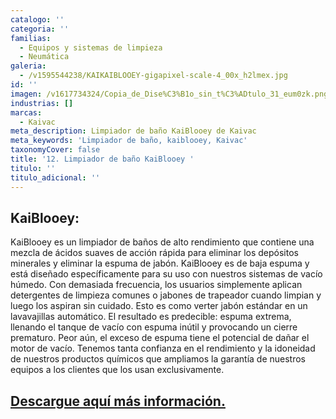 ```yaml
---
catalogo: ''
categoria: ''
familias:
  - Equipos y sistemas de limpieza
  - Neumática
galeria:
  - /v1595544238/KAIKAIBLOOEY-gigapixel-scale-4_00x_h2lmex.jpg
id: ''
imagen: /v1617734324/Copia_de_Dise%C3%B1o_sin_t%C3%ADtulo_31_eum0zk.png
industrias: []
marcas:
  - Kaivac
meta_description: Limpiador de baño KaiBlooey de Kaivac
meta_keywords: 'Limpiador de baño, kaiblooey, Kaivac'
taxonomyCover: false
title: '12. Limpiador de baño KaiBlooey '
titulo: ''
titulo_adicional: ''
---
```





## **KaiBlooey:**

KaiBlooey es un limpiador de baños de alto rendimiento que contiene una mezcla de ácidos suaves de acción rápida para eliminar los depósitos minerales y eliminar la espuma de jabón. KaiBlooey es de baja espuma y está diseñado específicamente para su uso con nuestros sistemas de vacío húmedo. Con demasiada frecuencia, los usuarios simplemente aplican detergentes de limpieza comunes o jabones de trapeador cuando limpian y luego los aspiran sin cuidado. Esto es como verter jabón estándar en un lavavajillas automático. El resultado es predecible: espuma extrema, llenando el tanque de vacío con espuma inútil y provocando un cierre prematuro. Peor aún, el exceso de espuma tiene el potencial de dañar el motor de vacío. Tenemos tanta confianza en el rendimiento y la idoneidad de nuestros productos químicos que ampliamos la garantía de nuestros equipos a los clientes que los usan exclusivamente.

## [Descargue aquí más información.](https://synology01.novatec.cr:5001/d/f/560549783454922731)
